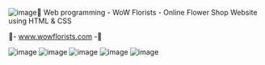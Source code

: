 ![image](https://github.com/TharulJayasundara/Sample_Website/assets/170612345/698e23ad-d1c9-48f5-9fd2-ff029e388dd4)🧧 Web programming - WoW Florists - Online Flower Shop Website using HTML & CSS

🌸- www.wowflorists.com -🌸 

![image](https://github.com/TharulJayasundara/Sample_Website/assets/170612345/35a7a7e3-b5fc-4ae4-b8ad-d53197218862)
![image](https://github.com/TharulJayasundara/Sample_Website/assets/170612345/2a13cf17-8ea4-48ea-8d7f-e812c48ee38c)
![image](https://github.com/TharulJayasundara/Sample_Website/assets/170612345/c4416312-9e64-487e-b4f0-1b57f62be70e)
![image](https://github.com/TharulJayasundara/Sample_Website/assets/170612345/96f4f679-7882-43d1-9122-725ffd96fcd4)
![image](https://github.com/TharulJayasundara/Sample_Website/assets/170612345/d0928cf0-f54e-4f4e-9ca2-78fa9b3e9689)
